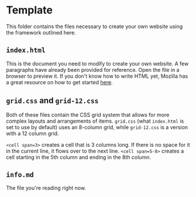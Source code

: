 # Template

This folder contains the files necessary to create your own website using the framework outlined here.

## `index.html`

This is the document you need to modify to create your own website. A few paragraphs have already been provided for reference. Open the file in a browser to preview it. If you don't know how to write HTML yet, Mozilla has a great resource on how to get started [here](https://developer.mozilla.org/en-US/docs/Learn/Getting_started_with_the_web/HTML_basics).

## `grid.css` and `grid-12.css`

Both of these files contain the CSS grid system that allows for more complex layouts and arrangements of items. `grid.css` (what `index.html` is set to use by default) uses an 8-column grid, while `grid-12.css` is a version with a 12 column grid.

`<cell span=3>` creates a cell that is 3 columns long. If there is no space for it in the current line, it flows over to the next line. `<cell span=5-8>` creates a cell starting in the 5th column and ending in the 8th column.

## `info.md`

The file you're reading right now.
